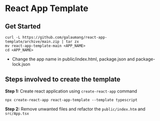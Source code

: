 # React App Template

## Get Started

```
curl -L https://github.com/galaumang/react-app-template/archive/main.zip | tar zx
mv react-app-template-main <APP_NAME>
cd <APP_NAME>
```

* Change the app name in public/index.html, package.json and package-lock.json

## Steps involved to create the template

**Step 1:** Create react application using `create-react-app` command 
```
npx create-react-app react-app-template --template typescript
```
**Step 2:** Remove unwanted files and refactor the `public/index.htm` and `src/App.tsx`
